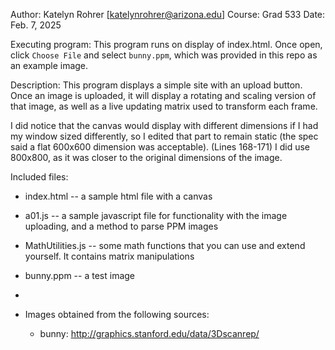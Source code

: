 Author: Katelyn Rohrer [katelynrohrer@arizona.edu] 
Course: Grad 533
Date: Feb. 7, 2025


Executing program:
This program runs on display of index.html.
Once open, click `Choose File` and select `bunny.ppm`, which was provided in this repo as an example image.


Description:
This program displays a simple site with an upload button. Once an image is uploaded, it will display a rotating
and scaling version of that image, as well as a live updating matrix used to transform each frame.

I did notice that the canvas would display with different dimensions if I had my window sized differently,
so I edited that part to remain static (the spec said a flat 600x600 dimension was acceptable). (Lines 168-171)
I did use 800x800, as it was closer to the original dimensions of the image.


Included files:
* index.html    -- a sample html file with a canvas
* a01.js        -- a sample javascript file for functionality with the image uploading, and a method to parse PPM images
* MathUtilities.js		-- some math functions that you can use and extend yourself. It contains matrix manipulations
* bunny.ppm     -- a test image
* 

* Images obtained from the following sources:
  * bunny: http://graphics.stanford.edu/data/3Dscanrep/  
